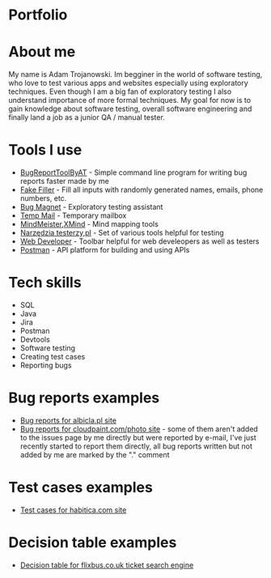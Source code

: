 # Portfolio
# About me
My name is Adam Trojanowski. Im begginer in the world of software testing, who love to test various apps and websites especially using exploratory techniques.
Even though I am a big fan of exploratory testing I also understand importance of more formal techniques.
My goal for now is to gain knowledge about software testing, overall software engineering and finally land a job as a junior QA / manual tester.
# Tools I use

* [BugReportToolByAT](https://github.com/adamtrjn0/bug-reporting-tool-by-at) - Simple command line program for writing bug reports faster made by me
* [Fake Filler](https://chrome.google.com/webstore/detail/fake-filler/bnjjngeaknajbdcgpfkgnonkmififhfo) -  Fill all inputs with randomly generated names, emails, phone numbers, etc.
* [Bug Magnet](https://bugmagnet.org/) - Exploratory testing assistant
* [Temp Mail](https://temp-mail.org/pl/) - Temporary mailbox
* [MindMeister](https://www.mindmeister.com/),[XMind](https://www.xmind.net/) - Mind mapping tools
* [Narzędzia testerzy,pl](http://generator-hasel.testerzy.pl/) - Set of various tools helpful for testing
* [Web Developer](https://chrispederick.com/work/web-developer/) - Toolbar helpful for web develeopers as well as testers
* [Postman](https://www.postman.com/) - API platform for building and using APIs
# Tech skills

* SQL
* Java
* Jira
* Postman
* Devtools
* Software testing
* Creating test cases
* Reporting bugs


# Bug reports examples

* [Bug reports for albicla.pl site](https://drive.google.com/file/d/1gdzhT5k90nZvV5ir7dn2w3bv1Cv2no6A/view?usp=sharing)
* [Bug reports for cloudpaint.com/photo site](https://github.com/martin19/cloudpaint/issues) - some of them aren't added to the issues page by me directly but were reported by e-mail, I've just recently started to report them directly, all bug reports written but not added by me are marked by the "." comment

# Test cases examples

* [Test cases for habitica.com site](https://drive.google.com/file/d/1j56f0kkPzdvJu6J2aC-_VyCApHYE9GL1/view?usp=sharing)

# Decision table examples

* [Decision table for flixbus.co.uk ticket search engine](https://drive.google.com/file/d/1G4ThADCQ-196Y_racHoJYK0873xGpT1V/view?usp=sharing)
